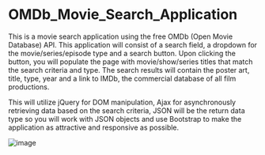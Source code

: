 # OMDb_Movie_Search_Application
This is a movie search application using the free OMDb (Open Movie Database) API. This application will consist of a search field, a dropdown for the movie/series/episode type and a search button. Upon clicking the button, you will populate the page with movie/show/series titles that match the search criteria and type. The search results will contain the poster art, title, type, year and a link to IMDb, the commercial database of all film productions.


This will utilize jQuery for DOM manipulation, Ajax for asynchronously retrieving data based on the search criteria, JSON will be the return data type so you will work with JSON objects and use Bootstrap to make the application as attractive and responsive as possible.




![image](https://user-images.githubusercontent.com/51274827/182291251-78ec4f4d-d6d7-4016-8dce-b82606e65731.png)
